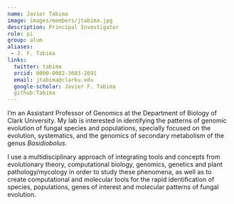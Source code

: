```yaml
---
name: Javier Tabima
image: images/members/jtabima.jpg
description: Principal Investigator
role: pi
group: alum
aliases:
 - J. F. Tabima
links:
  twitter: tabima
  orcid: 0000-0002-3603-2691
  email: jtabima@clarku.edu
  google-scholar: Javier F. Tabima
  github:Tabima
---
```


I’m an Assistant Professor of Genomics at the Department of Biology of Clark University. My lab is interested in identifying the patterns of genomic evolution of fungal species and populations, specially focused on the evolution, systematics, and the genomics of secondary metabolism of the genus *Basidiobolus*.

I use a multidisciplinary approach of integrating tools and concepts from evolutionary theory, computational biology, genomics, genetics and plant pathology/mycology in order to study these phenomena, as well as to create computational and molecular tools for the rapid identification of species, populations, genes of interest and molecular patterns of fungal evolution.
